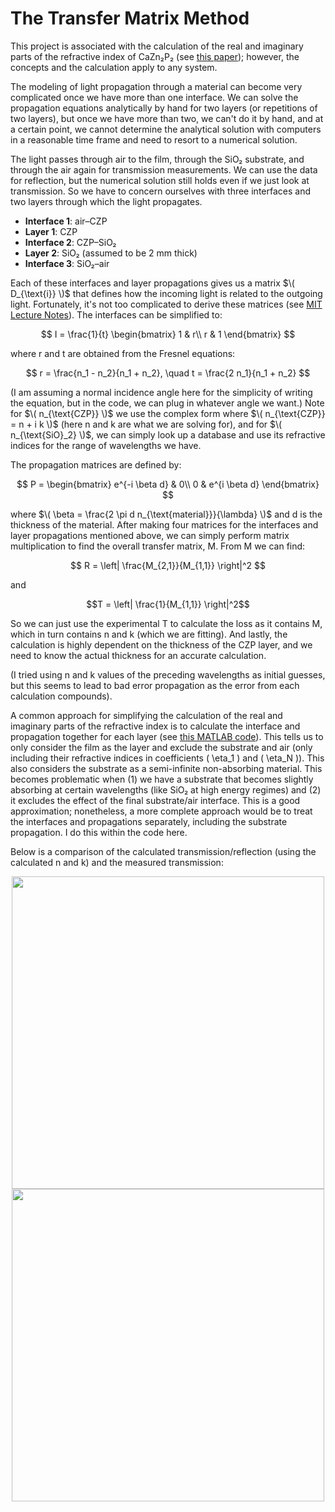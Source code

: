# The Transfer Matrix Method

This project is associated with the calculation of the real and imaginary parts of the refractive index of CaZn₂P₂ (see [this paper](https://doi.org/10.1002/aenm.202402640)); however, the concepts and the calculation apply to any system.

The modeling of light propagation through a material can become very complicated once we have more than one interface. We can solve the propagation equations analytically by hand for two layers (or repetitions of two layers), but once we have more than two, we can't do it by hand, and at a certain point, we cannot determine the analytical solution with computers in a reasonable time frame and need to resort to a numerical solution.

The light passes through air to the film, through the SiO₂ substrate, and through the air again for transmission measurements. We can use the data for reflection, but the numerical solution still holds even if we just look at transmission. So we have to concern ourselves with three interfaces and two layers through which the light propagates.

- **Interface 1**: air–CZP
- **Layer 1**: CZP
- **Interface 2**: CZP–SiO₂
- **Layer 2**: SiO₂ (assumed to be 2 mm thick)
- **Interface 3**: SiO₂–air

Each of these interfaces and layer propagations gives us a matrix $\( D_{\text{i}} \)$ that defines how the incoming light is related to the outgoing light. Fortunately, it's not too complicated to derive these matrices (see [MIT Lecture Notes](https://ocw.mit.edu/courses/3-024-electronic-optical-and-magnetic-properties-of-materials-spring-2013/bc1be0fe02cf4f8845cc7c8c5ed97008_MIT3_024S13_2012lec23.pdf)). The interfaces can be simplified to:

$$
I = \frac{1}{t} \begin{bmatrix}
1 & r\\
r & 1
\end{bmatrix}
$$

where r and t are obtained from the Fresnel equations:

$$
r = \frac{n_1 - n_2}{n_1 + n_2}, \quad t = \frac{2 n_1}{n_1 + n_2}
$$

(I am assuming a normal incidence angle here for the simplicity of writing the equation, but in the code, we can plug in whatever angle we want.) Note for $\( n_{\text{CZP}} \)$ we use the complex form where $\( n_{\text{CZP}} = n + i k \)$ (here n and k are what we are solving for), and for $\( n_{\text{SiO}_2} \)$, we can simply look up a database and use its refractive indices for the range of wavelengths we have.

The propagation matrices are defined by:

$$
P = \begin{bmatrix}
e^{-i \beta d} & 0\\
0 & e^{i \beta d}
\end{bmatrix}
$$

where $\( \beta = \frac{2 \pi d n_{\text{material}}}{\lambda} \)$ and d is the thickness of the material. After making four matrices for the interfaces and layer propagations mentioned above, we can simply perform matrix multiplication to find the overall transfer matrix, M. From M we can find:

$$
R = \left| \frac{M_{2,1}}{M_{1,1}} \right|^2
$$

and

```math
T = \left| \frac{1}{M_{1,1}} \right|^2
```

So we can just use the experimental T to calculate the loss as it contains M, which in turn contains n and k (which we are fitting). And lastly, the calculation is highly dependent on the thickness of the CZP layer, and we need to know the actual thickness for an accurate calculation.

(I tried using n and k values of the preceding wavelengths as initial guesses, but this seems to lead to bad error propagation as the error from each calculation compounds).

A common approach for simplifying the calculation of the real and imaginary parts of the refractive index is to calculate the interface and propagation together for each layer (see [this MATLAB code](https://www.mathworks.com/matlabcentral/fileexchange/50923-jreftran-a-layered-thin-film-transmission-and-reflection-coefficient-calculator)). This tells us to only consider the film as the layer and exclude the substrate and air (only including their refractive indices in coefficients \( \eta_1 \) and \( \eta_N \)). This also considers the substrate as a semi-infinite non-absorbing material. This becomes problematic when (1) we have a substrate that becomes slightly absorbing at certain wavelengths (like SiO₂ at high energy regimes) and (2) it excludes the effect of the final substrate/air interface. This is a good approximation; nonetheless, a more complete approach would be to treat the interfaces and propagations separately, including the substrate propagation. I do this within the code here.

Below is a comparison of the calculated transmission/reflection (using the calculated n and k) and the measured transmission:

<div align="center">
    <img src="https://github.com/user-attachments/assets/74736398-a193-4cc9-9583-1f9e2b88248e" width="500">
</div>

<div align="center">
    <img src="https://github.com/user-attachments/assets/40f874a0-e81d-4a5a-9e1e-8f39bf72ee08" width="500">
</div>
